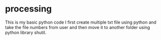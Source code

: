 # processing
This is my basic python code I first create multiple txt file using python and take the file numbers from user and then move it to another folder using python library shutil.
